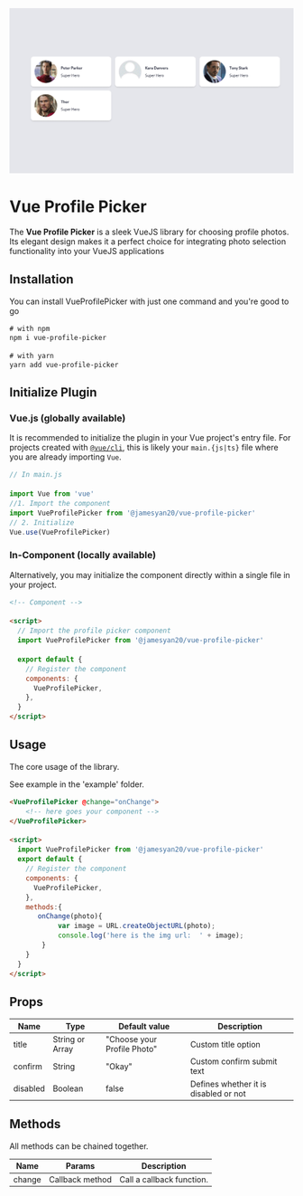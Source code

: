 ![](preview.gif)

# Vue Profile Picker 
The **Vue Profile Picker** is a sleek VueJS library for choosing profile photos. Its elegant design makes it a perfect choice for integrating photo selection functionality into your VueJS applications

## Installation
You can install VueProfilePicker with just one command and you're good to go
```shell
# with npm
npm i vue-profile-picker

# with yarn
yarn add vue-profile-picker
```
## Initialize Plugin


### Vue.js (globally available)

It is recommended to initialize the plugin in your Vue project's entry file. For projects created with [`@vue/cli`](https://cli.vuejs.org/), this is likely your `main.{js|ts}` file where you are already importing `Vue`.

```ts
// In main.js

import Vue from 'vue'
//1. Import the component
import VueProfilePicker from '@jamesyan20/vue-profile-picker'
// 2. Initialize 
Vue.use(VueProfilePicker)
```

### In-Component (locally available)

Alternatively, you may initialize the component directly within a single file in your project.

```html
<!-- Component -->

<script>
  // Import the profile picker component 
  import VueProfilePicker from '@jamesyan20/vue-profile-picker'

  export default {
    // Register the component
    components: {
      VueProfilePicker,
    },
  }
</script>
```


## Usage

The core usage of the library.

See example in the 'example' folder.


```html
<VueProfilePicker @change="onChange">
	<!-- here goes your component -->
</VueProfilePicker>

<script>
  import VueProfilePicker from '@jamesyan20/vue-profile-picker'
  export default {
    // Register the component
    components: {
      VueProfilePicker,
    },
    methods:{
       onChange(photo){
       		var image = URL.createObjectURL(photo);
        	console.log('here is the img url:  ' + image);	
        }
    }
  }
</script>
```

## Props

| Name | Type | Default value | Description |
| --- | --- | --- | --- |
| title | String or Array | "Choose your Profile Photo" | Custom title option |
| confirm | String | "Okay" | Custom confirm submit text |
| disabled | Boolean | false | Defines whether it is disabled or not |

## Methods

All methods can be chained together.

| Name | Params | Description |
| --- | --- | --- |
| change |  Callback method | Call a callback function. |

